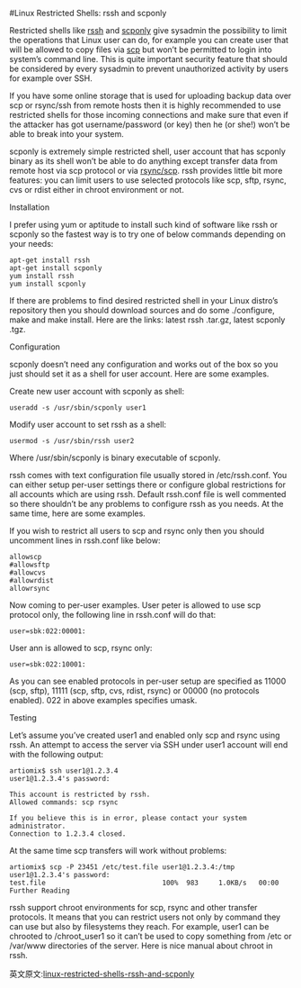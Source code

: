 #Linux Restricted Shells: rssh and scponly

Restricted shells like [rssh](http://www.pizzashack.org/rssh/) and [scponly](https://github.com/scponly/scponly/wiki/) give sysadmin the possibility to limit the operations that Linux user can do, for example you can create user that will be allowed to copy files via [scp](http://en.wikipedia.org/wiki/Secure_copy) but won’t be permitted to login into system’s command line. This is quite important security feature that should be considered by every sysadmin to prevent unauthorized activity by users for example over SSH.

If you have some online storage that is used for uploading backup data over scp or rsync/ssh from remote hosts then it is highly recommended to use restricted shells for those incoming connections and make sure that even if the attacker has got username/password (or key) then he (or she!) won’t be able to break into your system.

scponly is extremely simple restricted shell, user account that has scponly binary as its shell won’t be able to do anything except transfer data from remote host via scp protocol or via [rsync/scp](http://troy.jdmz.net/rsync/index.html). rssh provides little bit more features: you can limit users to use selected protocols like scp, sftp, rsync, cvs or rdist either in chroot environment or not.

Installation

I prefer using yum or aptitude to install such kind of software like rssh or scponly so the fastest way is to try one of below commands depending on your needs:

```Shell
apt-get install rssh
apt-get install scponly
yum install rssh
yum install scponly
```

If there are problems to find desired restricted shell in your Linux distro’s repository then you should download sources and do some ./configure, make and make install. Here are the links: latest rssh .tar.gz, latest scponly .tgz.

Configuration

scponly doesn’t need any configuration and works out of the box so you just should set it as a shell for user account. Here are some examples.

Create new user account with scponly as shell:
```Shell
useradd -s /usr/sbin/scponly user1
```

Modify user account to set rssh as a shell:
```Shell
usermod -s /usr/sbin/rssh user2
```
Where /usr/sbin/scponly is binary executable of scponly.

rssh comes with text configuration file usually stored in /etc/rssh.conf. You can either setup per-user settings there or configure global restrictions for all accounts which are using rssh. Default rssh.conf file is well commented so there shouldn’t be any problems to configure rssh as you needs. At the same time, here are some examples.

If you wish to restrict all users to scp and rsync only then you should uncomment lines in rssh.conf like below:
```Shell
allowscp
#allowsftp
#allowcvs
#allowrdist
allowrsync
```

Now coming to per-user examples. User peter is allowed to use scp protocol only, the following line in rssh.conf will do that:
```Shell
user=sbk:022:00001:
```

User ann is allowed to scp, rsync only:
```Shell
user=sbk:022:10001:
```
As you can see enabled protocols in per-user setup are specified as 11000 (scp, sftp), 11111 (scp, sftp, cvs, rdist, rsync) or 00000 (no protocols enabled). 022 in above examples specifies umask.

Testing

Let’s assume you’ve created user1 and enabled only scp and rsync using rssh. An attempt to access the server via SSH under user1 account will end with the following output:
```Shell
artiomix$ ssh user1@1.2.3.4
user1@1.2.3.4's password: 
 
This account is restricted by rssh.
Allowed commands: scp rsync

If you believe this is in error, please contact your system administrator.
Connection to 1.2.3.4 closed.
```

At the same time scp transfers will work without problems:
```Shell
artiomix$ scp -P 23451 /etc/test.file user1@1.2.3.4:/tmp
user1@1.2.3.4's password:
test.file                             100%  983     1.0KB/s   00:00
Further Reading
```
rssh support chroot environments for scp, rsync and other transfer protocols. It means that you can restrict users not only by command they can use but also by filesystems they reach. For example, user1 can be chrooted to /chroot_user1 so it can’t be used to copy something from /etc or /var/www directories of the server. Here is nice manual about chroot in rssh.

英文原文:[linux-restricted-shells-rssh-and-scponly](http://www.linuxscrew.com/2012/07/05/linux-restricted-shells-rssh-and-scponly/)

